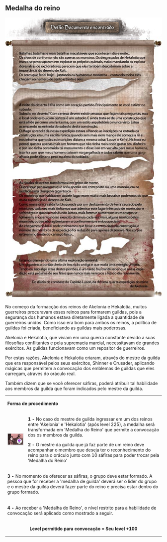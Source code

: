 ## Medalha do reino

<html>
  <head>
    <meta charset="utf-8" />
    <meta name="viewport" content="width=device-width" />
  </head>
  <body>

<p align="center"><img src="./Quests-Especiais-files/Hall-do-Kefra-files/wyd_img_hall-do-kefra-1.gif"/><img src="./Quests-Especiais-files/Hall-do-Kefra-files/wyd_img_hall-do-kefra-4.gif"/></p>
<p>No começo da formacção dos reinos de Akelonia e Hekalotia, muitos guerreiros procuravam esses reinos para formarem guildas, pois a segurança dos humanos estava diretamente ligada a quantidade de guerreiros unidos. Como isso era bom para ambos os reinos, a política de guildas foi criada, beneficiando as guildas mais poderosas.</p>
<p>Akelonia e Hekalotia, que viviam em uma guerra constante devido a suas filosofias conflitantes e pela supremacia marcial, necessitavam de grandes exércitos. As guildas funcionavam como um repositor de guerreiros.</p>
<p>Por estas razões, Akelonia e Hekalotia criaram, através do mestre da guilda que era responsável pelos seus exércitos, Shinner e Crusader, aplicando mágicas que permitem a convocação dos emblemas de guildas que eles carregam, através do oráculo real.</p>
<p>Também dizem que se você oferecer sáfiras, poderá atribuir tal habilidade aos membros da guilda que foram indicados pelo mestre da guilda.</p>


<table border="0" cellpadding="0" cellspacing="0">
	<tr class="tabela_linha2">
		<td colspan="2"><p><strong>Forma de procedimento</strong></p></td>
	</tr>
	<tr>						
		<td align="center"><img src="./Quests-Especiais-files/Medalha-do-reino-files/wyd_img_medalha-do-reino-1.gif"></td>
		<td><p><strong>1 - </strong>No caso do mestre de guilda ingressar em um dos reinos entre 'Akelonia' e 'Hekalotia' (após level 225), a medalha será transformada em 'Medalha do Reino' que permite a convocação dos os membros da guilda.</p>
			<p><strong>2 - </strong>O mestre da guilda que já faz parte de um reino deve acompanhar o membro que deseja ter o reconhecimento do reino para o oráculo junto com 10 sáfiras para poder trocar pela 'Medalha do Reino'</p></td>
	</tr>
	<tr>						
		<td colspan="2"><p><strong>3 - </strong>No momento de oferecer as sáfiras, o grupo deve estar formado. A pessoa que for receber a 'medalha de guilda' deverá ser o lider do grupo e o mestre da guilda deverá fazer parte do reino e precisa estar dentro do grupo formado.</p></td>
	</tr>
	<tr>
		<td colspan="2"><p><strong>4 - </strong>Ao receber a 'Medalha do Reino', o nível restrito para a habilidade de convocação será aplicado como mostrado a seguir.</p></td>
	</tr>
	<tr>
		<td colspan="2"><p align="center"><strong>Level permitido para convocação = Seu level +100</strong></p></td>
	</tr>
</table>	
</body>
</html>